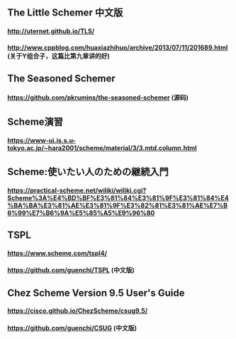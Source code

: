 ## The Little Schemer 中文版
#### http://uternet.github.io/TLS/
#### http://www.cppblog.com/huaxiazhihuo/archive/2013/07/11/201689.html  (关于Y组合子，这篇比第九章讲的好)

## The Seasoned Schemer
#### https://github.com/pkrumins/the-seasoned-schemer (源码)

## Scheme演習
#### https://www-ui.is.s.u-tokyo.ac.jp/~hara2001/scheme/material/3/3.mtd.column.html

## Scheme:使いたい人のための継続入門
#### https://practical-scheme.net/wiliki/wiliki.cgi?Scheme%3A%E4%BD%BF%E3%81%84%E3%81%9F%E3%81%84%E4%BA%BA%E3%81%AE%E3%81%9F%E3%82%81%E3%81%AE%E7%B6%99%E7%B6%9A%E5%85%A5%E9%96%80

## TSPL
#### https://www.scheme.com/tspl4/
#### https://github.com/guenchi/TSPL (中文版)

## Chez Scheme Version 9.5 User's Guide
#### https://cisco.github.io/ChezScheme/csug9.5/
#### https://github.com/guenchi/CSUG (中文版)
